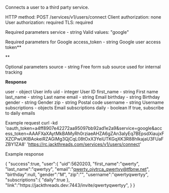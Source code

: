 Connects a user to a third party service.

HTTP method: POST /services/v1/users/connect
Client authorization: none
User authorization: required
TLS: required


Required parameters
 service  - string Valid values: "google"

Required parameters for Google
 access_token  - string Google user access token**

**

Optional parameters
        source  - string Free form sub source used for internal tracking



**Response**

 user                - object User info
  uid   - integer User ID
  first_name  - string First name
  last_name  - string Last name
  email   - string Email
  birthday  - string Birthday
  gender   - string Gender
  zip   - string Postal code
  username  - string Username
  subscriptions  - objects Email subscriptions
   daily   - boolean If true, subscribe to daily emails


Example request
        curl -kd 'oauth_token=a4ff8907e42272aa95097bb92ad1e2a9&service=google&access_token=AAAFXaXAytMkBAMyRh0rziaeAHZA6gZAn3aIyEq7BEpsdXiaujxFXZCPwUKIBAokeiRZAGiMg3QjCqL08tOxX3YeiUTKGqXK3R88hIkajaU3FUaFZBY1ZA8' 'https://rc.jackthreads.com/services/v1/users/connect'

Example response

{ "success":true, "user":{ "uid":5620203, "first_name":"qwerty", "last_name":"qwertyy", "email":"qwerty_ojvtrca_qwertyy@tfbnw.net", "birthday":null, "gender":"M", "zip":"", "username":"qwertyqwertyy", "subscriptions":{ "daily":true }, "link":"https:\/\/jackthreads.dev:7443\/invite\/qwertyqwertyy", } }